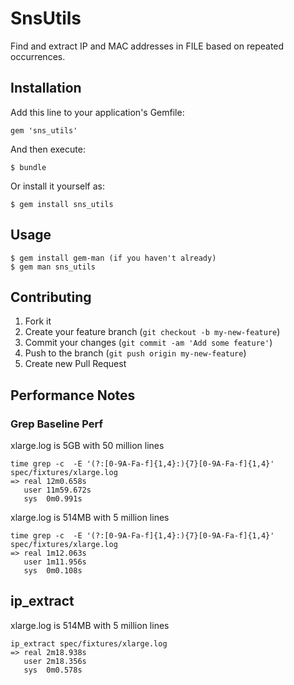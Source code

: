 # SnsUtils

Find and extract IP and MAC addresses in FILE based on repeated occurrences.

## Installation

Add this line to your application's Gemfile:

    gem 'sns_utils'

And then execute:

    $ bundle

Or install it yourself as:

    $ gem install sns_utils

## Usage
    $ gem install gem-man (if you haven't already)
    $ gem man sns_utils

## Contributing

1. Fork it
2. Create your feature branch (`git checkout -b my-new-feature`)
3. Commit your changes (`git commit -am 'Add some feature'`)
4. Push to the branch (`git push origin my-new-feature`)
5. Create new Pull Request


## Performance Notes

### Grep Baseline Perf

xlarge.log is 5GB with 50 million lines

    time grep -c  -E '(?:[0-9A-Fa-f]{1,4}:){7}[0-9A-Fa-f]{1,4}' spec/fixtures/xlarge.log
    => real 12m0.658s
       user 11m59.672s
       sys  0m0.991s


xlarge.log is 514MB with 5 million lines

    time grep -c  -E '(?:[0-9A-Fa-f]{1,4}:){7}[0-9A-Fa-f]{1,4}' spec/fixtures/xlarge.log
    => real 1m12.063s
       user 1m11.956s
       sys  0m0.108s

## ip_extract

xlarge.log is 514MB with 5 million lines

    ip_extract spec/fixtures/xlarge.log
    => real 2m18.938s
       user 2m18.356s
       sys  0m0.578s


